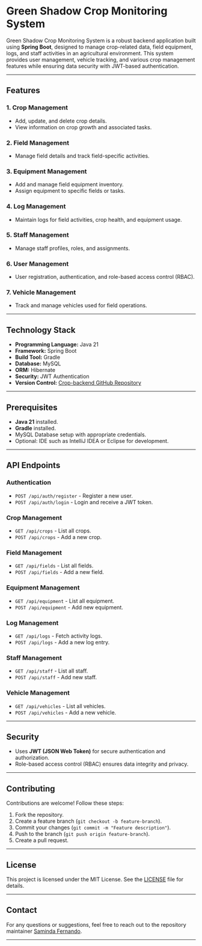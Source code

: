 # Green Shadow Crop Monitoring System

Green Shadow Crop Monitoring System is a robust backend application built using **Spring Boot**, designed to manage crop-related data, field equipment, logs, and staff activities in an agricultural environment. This system provides user management, vehicle tracking, and various crop management features while ensuring data security with JWT-based authentication.

---

## Features

### 1. **Crop Management**
- Add, update, and delete crop details.
- View information on crop growth and associated tasks.

### 2. **Field Management**
- Manage field details and track field-specific activities.

### 3. **Equipment Management**
- Add and manage field equipment inventory.
- Assign equipment to specific fields or tasks.

### 4. **Log Management**
- Maintain logs for field activities, crop health, and equipment usage.

### 5. **Staff Management**
- Manage staff profiles, roles, and assignments.

### 6. **User Management**
- User registration, authentication, and role-based access control (RBAC).

### 7. **Vehicle Management**
- Track and manage vehicles used for field operations.

---

## Technology Stack

- **Programming Language:** Java 21
- **Framework:** Spring Boot
- **Build Tool:** Gradle
- **Database:** MySQL
- **ORM:** Hibernate
- **Security:** JWT Authentication
- **Version Control:** [Crop-backend GitHub Repository](https://github.com/Sam1ndaFernando/Crop-backend.git)

---

## Prerequisites

- **Java 21** installed.
- **Gradle** installed.
- MySQL Database setup with appropriate credentials.
- Optional: IDE such as IntelliJ IDEA or Eclipse for development.

---

## API Endpoints

### **Authentication**
- `POST /api/auth/register` - Register a new user.
- `POST /api/auth/login` - Login and receive a JWT token.

### **Crop Management**
- `GET /api/crops` - List all crops.
- `POST /api/crops` - Add a new crop.

### **Field Management**
- `GET /api/fields` - List all fields.
- `POST /api/fields` - Add a new field.

### **Equipment Management**
- `GET /api/equipment` - List all equipment.
- `POST /api/equipment` - Add new equipment.

### **Log Management**
- `GET /api/logs` - Fetch activity logs.
- `POST /api/logs` - Add a new log entry.

### **Staff Management**
- `GET /api/staff` - List all staff.
- `POST /api/staff` - Add new staff.

### **Vehicle Management**
- `GET /api/vehicles` - List all vehicles.
- `POST /api/vehicles` - Add a new vehicle.

---

## Security

- Uses **JWT (JSON Web Token)** for secure authentication and authorization.
- Role-based access control (RBAC) ensures data integrity and privacy.

---

## Contributing

Contributions are welcome! Follow these steps:
1. Fork the repository.
2. Create a feature branch (`git checkout -b feature-branch`).
3. Commit your changes (`git commit -m "Feature description"`).
4. Push to the branch (`git push origin feature-branch`).
5. Create a pull request.

---

## License

This project is licensed under the MIT License. See the [LICENSE](LICENSE) file for details.

---

## Contact

For any questions or suggestions, feel free to reach out to the repository maintainer [Saminda Fernando](https://github.com/Sam1ndaFernando).

---

